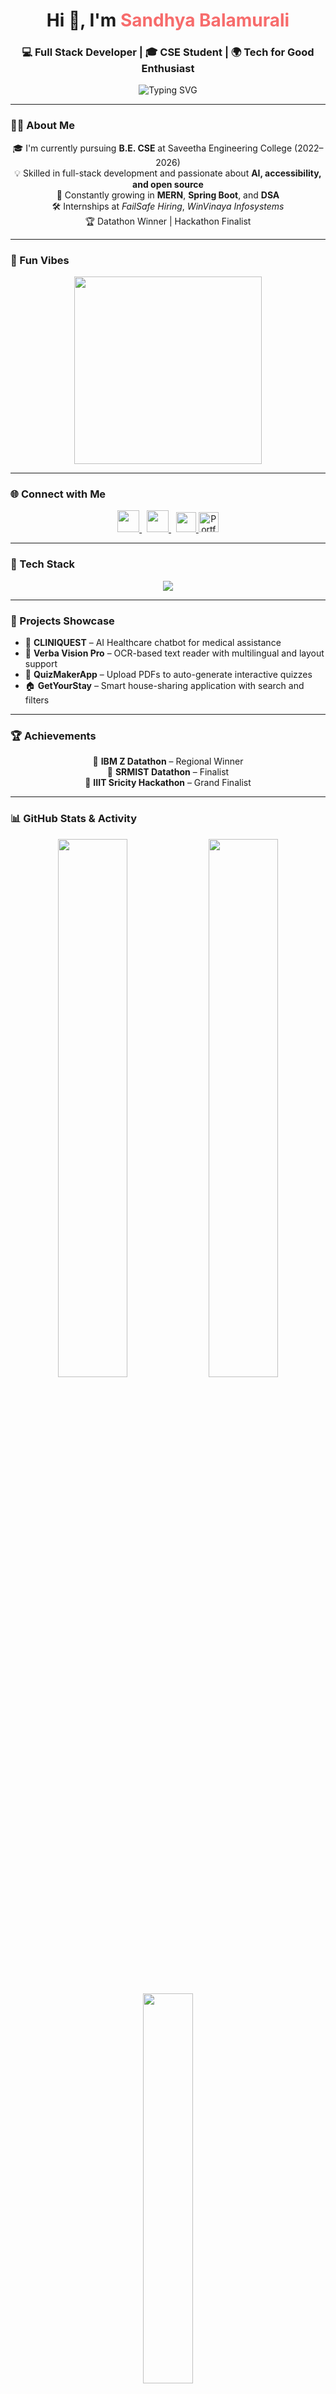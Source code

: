 <!-- Hero Typing Section -->
<h1 align="center">Hi 👋, I'm <span style="color:#F76C6C;">Sandhya Balamurali</span></h1>
<h3 align="center">💻 Full Stack Developer | 🎓 CSE Student | 🌍 Tech for Good Enthusiast</h3>

<p align="center">
  <img src="https://readme-typing-svg.demolab.com?font=Fira+Code&weight=500&size=24&pause=1000&color=FA5A5A&center=true&vCenter=true&width=500&lines=Aspiring+Software+Engineer;Full+Stack+Web+Developer;Loves+Flask%2C+React+%26+SpringBoot;AI+%7C+Hackathon+Finalist" alt="Typing SVG" />
</p>

---

### 💁‍♀️ About Me
<div align="center">

🎓 I'm currently pursuing **B.E. CSE** at Saveetha Engineering College (2022–2026)  
💡 Skilled in full-stack development and passionate about **AI, accessibility, and open source**  
🌱 Constantly growing in **MERN**, **Spring Boot**, and **DSA**  
🛠️ Internships at *FailSafe Hiring*, *WinVinaya Infosystems*  
🏆 Datathon Winner | Hackathon Finalist  

</div>

---

### 🎨 Fun Vibes

<p align="center">
  <img src="https://media.giphy.com/media/LmNwrBhejkK9EFP504/giphy.gif" width="300" />
</p>

---

### 🌐 Connect with Me

<p align="center">
  <a href="https://github.com/sandhyabalamurali" target="_blank">
    <img src="https://cdn.jsdelivr.net/gh/devicons/devicon/icons/github/github-original.svg" width="35" />
  </a>
  &nbsp;
  <a href="https://www.linkedin.com/in/sandhya-balamurali" target="_blank">
    <img src="https://cdn.jsdelivr.net/gh/devicons/devicon/icons/linkedin/linkedin-original.svg" width="35" />
  </a>
  &nbsp;
  <a href="https://leetcode.com/u/Sandhyabalamurali/" target="_blank">
    <img src="https://upload.wikimedia.org/wikipedia/commons/1/19/LeetCode_logo_black.png" width="32" />
  </a>
  <a href="https://sandhyabalamurali.netlify.app/" target="_blank">
    <img src="https://img.icons8.com/fluency/48/domain.png" width="32" alt="Portfolio" />
  </a>
</p>

---

### 🧠 Tech Stack

<p align="center">
  <img src="https://skillicons.dev/icons?i=java,python,javascript,html,css,react,flask,spring,mysql,github,vscode,postman,netlify" />
</p>

---

### 💼 Projects Showcase

- 🧠 **CLINIQUEST** – AI Healthcare chatbot for medical assistance  
- 🔎 **Verba Vision Pro** – OCR-based text reader with multilingual and layout support  
- 📝 **QuizMakerApp** – Upload PDFs to auto-generate interactive quizzes  
- 🏠 **GetYourStay** – Smart house-sharing application with search and filters

---

### 🏆 Achievements

<div align="center">

🥇 **IBM Z Datathon** – Regional Winner  
🏅 **SRMIST Datathon** – Finalist  
🏥 **IIIT Sricity Hackathon** – Grand Finalist  

</div>

---

### 📊 GitHub Stats & Activity

<p align="center">
  <img src="https://github-readme-stats.vercel.app/api?username=sandhyabalamurali&show_icons=true&theme=tokyonight&hide_border=true&border_radius=10" width="47%" />
  <img src="https://github-readme-streak-stats.herokuapp.com/?user=sandhyabalamurali&theme=tokyonight&hide_border=true&border_radius=10" width="47%" />
</p>

<p align="center">
  <img src="https://github-readme-stats.vercel.app/api/top-langs/?username=sandhyabalamurali&layout=compact&theme=tokyonight&hide_border=true&border_radius=10" width="40%" />
</p>

---

### 🏆 GitHub Trophies

<p align="center">
  <img src="https://github-profile-trophy.vercel.app/?username=sandhyabalamurali&theme=gruvbox&no-frame=true&title=MultiLanguage,Commits,Stars,Repositories,PullRequest,Issues" />
</p>

---

### 🌟 Certifications

<div align="center">

✅ Data & AI Skills – IBM  
✅ Google UX Design  
✅ Intro to IoT – NPTEL  
✅ Generative AI – DeepLearning.AI  
✅ LangChain Tools, Vertex AI, Multimodal RAG – Coursera  

</div>

---

> ✨ *“Design, Develop, Deliver – That’s my mantra!”*  
> 🔗 *Let’s connect and build something amazing!*
